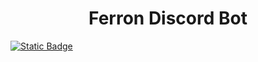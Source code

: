 <h1 align="center">
  Ferron Discord Bot
</h1>

[![Static Badge](https://img.shields.io/badge/license-MIT-green)](https://github.com/datonescvrlae/ferron/blob/main/LICENSE.md)
